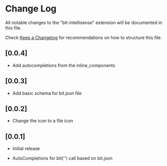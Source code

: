 # Change Log

All notable changes to the "bit-intellisense" extension will be documented in this file.

Check [Keep a Changelog](http://keepachangelog.com/) for recommendations on how to structure this file.

## [0.0.4]

- Add autocompletions from the inline_components

## [0.0.3]

- Add basic schema for bit.json file

## [0.0.2]

- Change the icon to a file icon

## [0.0.1]

- Initial release

- AutoCompletions for bit('') call based on bit.json

